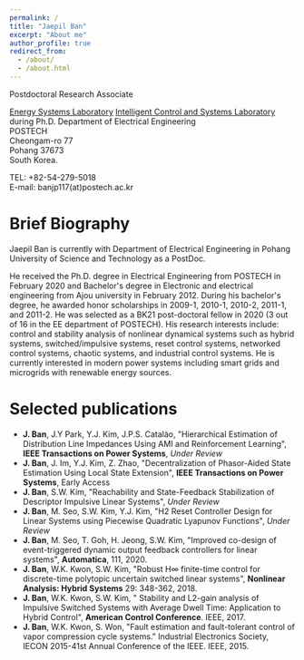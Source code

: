 ```yaml
---
permalink: /
title: "Jaepil Ban"
excerpt: "About me"
author_profile: true
redirect_from: 
  - /about/
  - /about.html
---
```


Postdoctoral Research Associate

[Energy Systems Laboratory](https://sites.google.com/view/youngjinkim/home?authuser=0) 
[Intelligent Control and Systems Laboratory](https://icsl.postech.ac.kr/) during Ph.D. 
Department of Electrical Engineering  
POSTECH  
Cheongam-ro 77  
Pohang 37673  
South Korea.  

TEL: +82-54-279-5018  
E-mail: banjp117(at)postech.ac.kr  

Brief Biography
===============

Jaepil Ban is currently with Department of Electrical Engineering in Pohang University of Science and Technology as a PostDoc. 

He received the Ph.D. degree in Electrical Engineering from POSTECH in February 2020 and Bachelor's degree in Electronic and electrical engineering from Ajou university in February 2012. During his bachelor's degree, he awarded honor scholarships in 2009-1, 2010-1, 2010-2, 2011-1, and 2011-2. He was selected as a BK21 post-doctoral fellow in 2020 (3 out of 16 in the EE department of POSTECH). His research interests include: control and stability analysis of nonlinear dynamical systems such as hybrid systems, switched/impulsive systems, reset control systems, networked control systems, chaotic systems, and industrial control systems. He is currently interested in modern power systems including smart grids and microgrids with renewable energy sources. 

Selected publications
=====================
* __J. Ban__, J.Y Park, Y.J. Kim, J.P.S. Catala͂o, "Hierarchical Estimation of Distribution Line Impedances Using AMI and Reinforcement Learning", __IEEE Transactions on Power Systems__, *Under Review*
* __J. Ban__, J. Im, Y.J. Kim, Z. Zhao, "Decentralization of Phasor-Aided State Estimation Using Local State Extension", __IEEE Transactions on Power Systems__, Early Access
* __J. Ban__, S.W. Kim, "Reachability and State-Feedback Stabilization of Descriptor Impulsive Linear Systems", *Under Review*
* __J. Ban__, M. Seo, S.W. Kim, Y.J. Kim, "H2 Reset Controller Design for Linear Systems using Piecewise Quadratic Lyapunov Functions", *Under Review*
* __J. Ban__, M. Seo, T. Goh, H. Jeong, S.W. Kim, "Improved co-design of event-triggered dynamic output feedback controllers for linear systems", __Automatica__, 111, 2020.
* __J. Ban__, W.K. Kwon, S.W. Kim, "Robust H∞ finite-time control for discrete-time polytopic uncertain switched linear systems", __Nonlinear Analysis: Hybrid Systems__ 29: 348-362, 2018.
* __J. Ban__, W.K. Kwon, S.W. Kim, "  Stability and L2-gain analysis of Impulsive Switched Systems with Average Dwell Time: Application to Hybrid Control", __American Control Conference__. IEEE, 2017.
* __J. Ban__, W.K. Kwon, S. Won, "Fault estimation and fault-tolerant control of vapor compression cycle systems." Industrial Electronics Society, IECON 2015-41st Annual Conference of the IEEE. IEEE, 2015.
